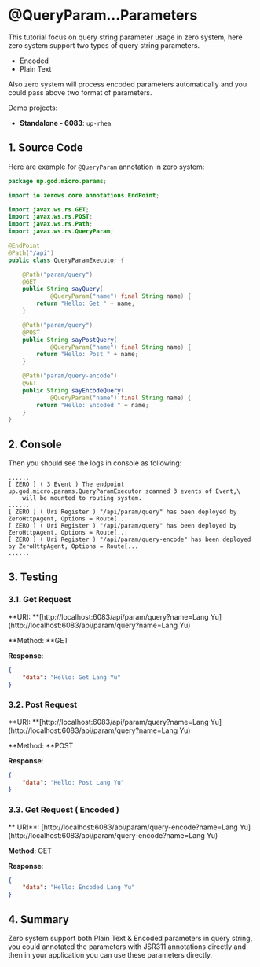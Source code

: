 # @QueryParam...Parameters

This tutorial focus on query string parameter usage in zero system, here zero system support two types of query string
parameters.

* Encoded
* Plain Text

Also zero system will process encoded parameters automatically and you could pass above two format of parameters.

Demo projects:

* **Standalone - 6083**: `up-rhea`

## 1. Source Code

Here are example for `@QueryParam` annotation in zero system:

```java
package up.god.micro.params;

import io.zerows.core.annotations.EndPoint;

import javax.ws.rs.GET;
import javax.ws.rs.POST;
import javax.ws.rs.Path;
import javax.ws.rs.QueryParam;

@EndPoint
@Path("/api")
public class QueryParamExecutor {

    @Path("param/query")
    @GET
    public String sayQuery(
            @QueryParam("name") final String name) {
        return "Hello: Get " + name;
    }

    @Path("param/query")
    @POST
    public String sayPostQuery(
            @QueryParam("name") final String name) {
        return "Hello: Post " + name;
    }

    @Path("param/query-encode")
    @GET
    public String sayEncodeQuery(
            @QueryParam("name") final String name) {
        return "Hello: Encoded " + name;
    }
}
```

## 2. Console

Then you should see the logs in console as following:

```shell
......
[ ZERO ] ( 3 Event ) The endpoint up.god.micro.params.QueryParamExecutor scanned 3 events of Event,\
    will be mounted to routing system.
......
[ ZERO ] ( Uri Register ) "/api/param/query" has been deployed by ZeroHttpAgent, Options = Route[...
[ ZERO ] ( Uri Register ) "/api/param/query" has been deployed by ZeroHttpAgent, Options = Route[...
[ ZERO ] ( Uri Register ) "/api/param/query-encode" has been deployed by ZeroHttpAgent, Options = Route[...
......
```

## 3. Testing

### 3.1. Get Request

**URI: **[http://localhost:6083/api/param/query?name=Lang Yu](http://localhost:6083/api/param/query?name=Lang Yu)

**Method: **GET

**Response**:

```json
{
    "data": "Hello: Get Lang Yu"
}
```

### 3.2. Post Request

**URI: **[http://localhost:6083/api/param/query?name=Lang Yu](http://localhost:6083/api/param/query?name=Lang Yu)

**Method: **POST

**Response**:

```json
{
    "data": "Hello: Post Lang Yu"
}
```

### 3.3. Get Request \( Encoded \)

**
URI**: [http://localhost:6083/api/param/query-encode?name=Lang Yu](http://localhost:6083/api/param/query-encode?name=Lang
Yu)

**Method**: GET

**Response**:

```json
{
    "data": "Hello: Encoded Lang Yu"
}
```

## 4. Summary

Zero system support both Plain Text & Encoded parameters in query string, you could annotated the parameters with JSR311
annotations directly and then in your application you can use these parameters directly.

